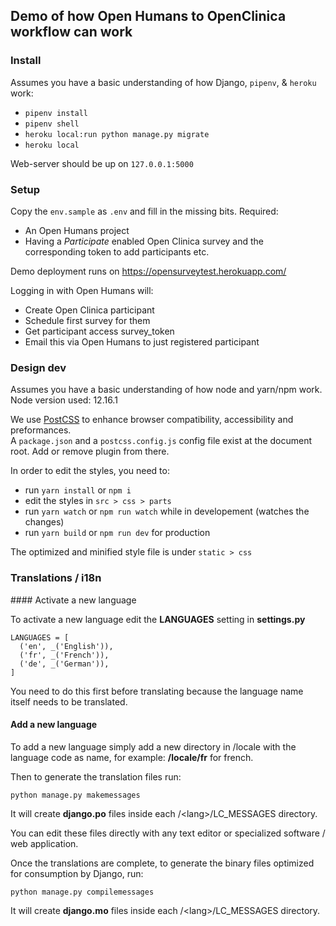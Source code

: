 ## Demo of how Open Humans to OpenClinica workflow can work

### Install

Assumes you have a basic understanding of how Django, `pipenv`, & `heroku` work:

- `pipenv install`
- `pipenv shell`
- `heroku local:run python manage.py migrate`
- `heroku local`

Web-server should be up on `127.0.0.1:5000`

### Setup

Copy the `env.sample` as `.env` and fill in the missing bits. Required:

- An Open Humans project
- Having a _Participate_ enabled Open Clinica survey and the corresponding token to add participants etc.

Demo deployment runs on https://opensurveytest.herokuapp.com/

Logging in with Open Humans will:

- Create Open Clinica participant
- Schedule first survey for them
- Get participant access survey_token
- Email this via Open Humans to just registered participant

### Design dev

Assumes you have a basic understanding of how node and yarn/npm work.  
Node version used: 12.16.1

We use [PostCSS](https://github.com/postcss/postcss) to enhance browser compatibility, accessibility and preformances.  
A `package.json` and a `postcss.config.js` config file exist at the document root. Add or remove plugin from there.

In order to edit the styles, you need to:

- run `yarn install` or `npm i`
- edit the styles in `src > css > parts`
- run `yarn watch` or `npm run watch` while in developement (watches the changes)
- run `yarn build` or `npm run dev` for production

The optimized and minified style file is under `static > css`

### Translations / i18n


#### Activate a new language

To activate a new language edit the **LANGUAGES** setting in **settings.py**

```
LANGUAGES = [
  ('en', _('English')),
  ('fr', _('French')),
  ('de', _('German')),
]
```

You need to do this first before translating because the language name itself needs to be translated.

#### Add a new language
To add a new language simply add a new directory in /locale with the language code as name, for example: 
**/locale/fr** for french.

Then to generate the translation files run:

`python manage.py makemessages`

It will create **django.po** files inside each /\<lang\>/LC_MESSAGES directory.

You can edit these files directly with any text editor or specialized software / web application. 

Once the translations are complete, to generate the binary files optimized for consumption by Django, run:

`python manage.py compilemessages`

It will create **django.mo** files inside each /\<lang\>/LC_MESSAGES directory.
